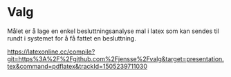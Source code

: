 # Valg

Målet er å lage en enkel besluttningsanalyse mal i latex som kan sendes til rundt i systemet for å få fattet en besluttning.


https://latexonline.cc/compile?git=https%3A%2F%2Fgithub.com%2Fjensse%2Fvalg&target=presentation.tex&command=pdflatex&trackId=1505239711030
